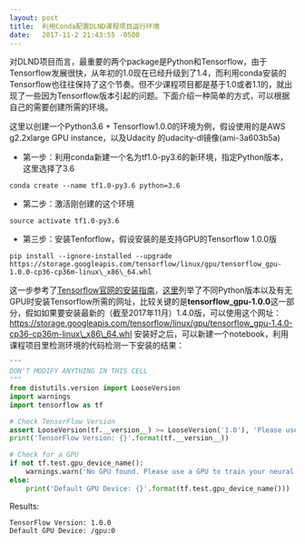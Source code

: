 ```yaml
---
layout: post
title:  利用Conda配置DLND课程项目运行环境
date:   2017-11-2 21:43:55 -0500
---
```


对DLND项目而言，最重要的两个package是Python和Tensorflow，由于Tensorflow发展很快，从年初的1.0现在已经升级到了1.4，而利用conda安装的Tensorflow也往往保持了这个节奏。但不少课程项目都是基于1.0或者1.1的，就出现了一些因为Tensorflow版本引起的问题。下面介绍一种简单的方式，可以根据自己的需要创建所需的环境。

这里以创建一个Python3.6 + Tensorflow1.0.0的环境为例，假设使用的是AWS g2.2xlarge GPU instance，以及Udacity 的udacity-dl镜像(ami-3a603b5a)

-   第一步：利用conda新建一个名为tf1.0-py3.6的新环境，指定Python版本，这里选择了3.6

`conda create --name tf1.0-py3.6 python=3.6`

-   第二步：激活刚创建的这个环境

`source activate tf1.0-py3.6`

-   第三步：安装Tenforflow，假设安装的是支持GPU的Tensorflow 1.0.0版

`pip install --ignore-installed --upgrade https://storage.googleapis.com/tensorflow/linux/gpu/tensorflow_gpu-1.0.0-cp36-cp36m-linux\_x86\_64.whl`

这一步参考了[Tensorflow官网的安装指南](https://www.tensorflow.org/install/install_linux#InstallingAnaconda)，[这里](https://www.tensorflow.org/install/install_linux#the_url_of_the_tensorflow_python_package)列举了不同Python版本以及有无GPU时安装Tensorflow所需的网址，比较关键的是**tensorflow_gpu-1.0.0**这一部分，假如如果要安装最新的（截至2017年11月）1.4.0版，可以使用这个网址：https://storage.googleapis.com/tensorflow/linux/gpu/tensorflow_gpu-1.4.0-cp36-cp36m-linux\_x86\_64.whl 安装好之后，可以新建一个notebook，利用课程项目里检测环境的代码检测一下安装的结果：

```python
"""
DON'T MODIFY ANYTHING IN THIS CELL
"""
from distutils.version import LooseVersion
import warnings
import tensorflow as tf

# Check TensorFlow Version
assert LooseVersion(tf.__version__) >= LooseVersion('1.0'), 'Please use TensorFlow version 1.0 or newer.  You are using {}'.format(tf.__version__)
print('TensorFlow Version: {}'.format(tf.__version__))

# Check for a GPU
if not tf.test.gpu_device_name():
    warnings.warn('No GPU found. Please use a GPU to train your neural network.')
else:
    print('Default GPU Device: {}'.format(tf.test.gpu_device_name()))
```
Results:
```
TensorFlow Version: 1.0.0
Default GPU Device: /gpu:0
```
